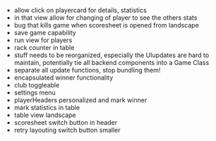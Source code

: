 - allow click on playercard for details, statistics
- in that view allow for changing of player to see the others stats
- bug that kills game when scoresheet is opened from landscape
- save game capability
- run view for players
- rack counter in table
- stuff needs to be reorganized, especially the UIupdates are hard to maintain, potentially tie all backend components into a Game Class
- separate all update functions, stop bundling them!
- encapsulated winner functionality
- club toggleable
- settings menu
- playerHeaders personalized and mark winner
- mark statistics in table 
- table view landscape
- scoresheet switch button in header
- retry layouting switch button smaller
